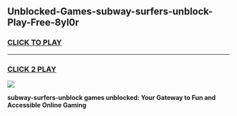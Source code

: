 
## Unblocked-Games-subway-surfers-unblock-Play-Free-8yl0r
<h3>
<a href="https://premium76.site?title=subway-surfers-unblock&ref=20M">CLICK TO PLAY</a></h3>
<hr>

<h3>
<a href="https://premium76.site?title=subway-surfers-unblock&ref=20M">CLICK 2 PLAY</a>
  
</h3>

<a href="https://premium76.site?title=subway-surfers-unblock&ref=19M"><img src="https://clearcache.store/games.png"></a>


**subway-surfers-unblock games unblocked: Your Gateway to Fun and Accessible Online Gaming**
